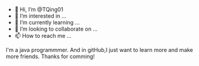 - 👋 Hi, I’m @TQing01
- 👀 I’m interested in ...
- 🌱 I’m currently learning ...
- 💞️ I’m looking to collaborate on ...
- 📫 How to reach me ...

<!---
TQing01/TQing01 is a ✨ special ✨ repository because its `README.md` (this file) appears on your GitHub profile.
You can click the Preview link to take a look at your changes.
--->
I'm a java programmmer. And in gitHub,I just want to learn more and make more friends.
Thanks for comming!
